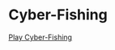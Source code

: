 # Cyber-Fishing

[Play Cyber-Fishing](https://sapienzainteractivegraphicscourse.github.io/final-project-dmg-team/)
